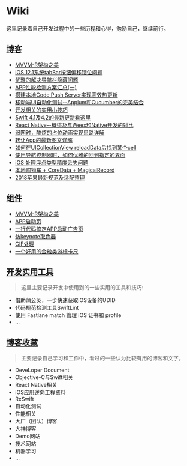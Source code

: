 # Wiki
这里记录着自己开发过程中的一些历程和心得，勉励自己，继续前行。


## [博客](https://www.jianshu.com/u/b534ce5f8fae)
- [MVVM-R架构之美](https://www.jianshu.com/p/c36a0a364bbc)
- [iOS 12.1系统tabBar按钮偏移错位问题](https://www.jianshu.com/p/32f7fe7fccee)
- [优雅的解决导航栏隐藏问题](https://www.jianshu.com/p/a03cee3aeba6)
- [APP性能检测方案汇总(一)](https://www.jianshu.com/p/95df83780c8f)
- [搭建本地Code Push Server实现高效热更新](https://www.jianshu.com/p/417a165ca9d7)
- [移动端UI自动化测试--Appium和Cucumber的完美结合](https://www.jianshu.com/p/c3db8e5dc306)
- [开发相关的实用小技巧](https://www.jianshu.com/p/65905d983be3)
- [Swift 4.1及4.2的最新更新看这里](https://www.jianshu.com/p/50b004211200)
- [React Native--概述及与Weex和Native开发的对比](https://www.jianshu.com/p/613c1e8611e9)
- [弱网时，酷炫的占位动画实现思路详解](https://www.jianshu.com/p/572de4bce5c6)
- [转让App的最新图文详解](https://www.jianshu.com/p/a0edc862579e)
- [如何在UICollectionView reloadData后找到某个cell](https://www.jianshu.com/p/0f922b38a0a0)
- [使用导航控制器时，如何优雅的回到指定的界面](https://www.jianshu.com/p/bb7d8b6a9f8f)
- [iOS 处理浮点类型精度丢失问题](https://www.jianshu.com/p/3470ec0bb1ac)
- [本地购物车 + CoreData + MagicalRecord](https://www.jianshu.com/p/a24f6dad4a2c)
- [2018苹果最新规范及适配整理](https://www.jianshu.com/p/1a14af810681)

## [组件](https://github.com/SilongLi)
- [MVVM-R架构之美](https://github.com/SilongLi/MVVM-RFramework)
- [APP启动页](https://github.com/SilongLi/GuidePageView)
- [一行代码搞定APP启动广告页](https://github.com/SilongLi/AdvertisementView)
- [仿keynote取色器](https://github.com/SilongLi/ColorPickerView)
- [GIF处理](https://github.com/SilongLi/GIFDemo)
- [一个好用的金融类游标卡尺](https://github.com/SilongLi/ScrollRulerView)


## [开发实用工具](https://github.com/SilongLi/Wiki/blob/master/开始实用工具.md)
>
> 这里主要记录开发中使用到的一些实用的工具和技巧:
> 

- 借助蒲公英，一步快速获取iOS设备的UDID
- 代码规范检测工具SwiftLint
- 使用 Fastlane match 管理 iOS 证书和 profile
- ...


## [博客收藏](https://github.com/SilongLi/Wiki/blob/master/博客收藏.md)
>
> 主要记录自己学习和工作中，看过的一些认为比较有用的博客和文字。
>
 
- DeveLoper Document
- Objective-C与Swift相关
- React Native相关
- iOS应用逆向工程资料
- RxSwift
- 自动化测试
- 性能相关
- 大厂（团队）博客
- 大神博客
- Demo网站
- 技术网站
- 机器学习
- ...

